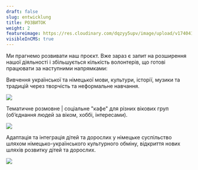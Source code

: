 ```yaml
---
draft: false
slug: entwicklung
title: РОЗВИТОК
weight: 2
featureimage: https://res.cloudinary.com/dqzyy5upv/image/upload/v1740411397/featured_vgroht.jpg
visibleInCMS: true
---
```


Ми прагнемо розвивати наш проєкт. Вже зараз є запит на розширення нашої діяльності і збільшується кількість волонтерів, що готові працювати за наступними напрямками:

Вивчення  української  та німецької  мови, культури, історії, музики та традицій через творчість та неформальне  навчання.

![](https://res.cloudinary.com/dqzyy5upv/image/upload/v1740411417/img1_odvqaa.jpg)

Тематичне  розмовне | соціальне "кафе" для різних вікових груп (об’єднання людей за віком, хоббі, інтересами).

![](https://res.cloudinary.com/dqzyy5upv/image/upload/v1740411430/img2_tt0mdx.jpg)

Адаптація  та інтеграція  дітей та дорослих  у німецьке  суспільство шляхом німецько-українського культурного обміну, відкриття  нових  шляхів  розвитку  дітей та дорослих.

![](https://res.cloudinary.com/dqzyy5upv/image/upload/v1740411437/img3_idqijv.jpg)
